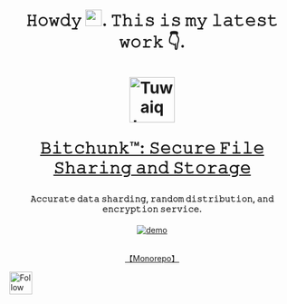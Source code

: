 <h1 align="center">
𝙷𝚘𝚠𝚍𝚢 <img src="https://github.com/TheDudeThatCode/TheDudeThatCode/blob/master/Assets/Hi.gif" width="29px">. 𝚃𝚑𝚒𝚜 𝚒𝚜 𝚖𝚢 𝚕𝚊𝚝𝚎𝚜𝚝 𝚠𝚘𝚛𝚔 👇.
<br/>
<br/>
<a href="https://bitchunk.co/" target="_blank"><img src="https://raw.githubusercontent.com/YounesAlturkey/bitchunk/main/frontend/public/logo.png" alt="Tuwaiq Logo" width="80"/></a>

<a href="https://bitchunk.co/" target="_blank">𝙱𝚒𝚝𝚌𝚑𝚞𝚗𝚔™: 𝚂𝚎𝚌𝚞𝚛𝚎 𝙵𝚒𝚕𝚎 𝚂𝚑𝚊𝚛𝚒𝚗𝚐 𝚊𝚗𝚍 𝚂𝚝𝚘𝚛𝚊𝚐𝚎</a>

</h1>
<h4 align="center">𝙰𝚌𝚌𝚞𝚛𝚊𝚝𝚎 𝚍𝚊𝚝𝚊 𝚜𝚑𝚊𝚛𝚍𝚒𝚗𝚐, 𝚛𝚊𝚗𝚍𝚘𝚖 𝚍𝚒𝚜𝚝𝚛𝚒𝚋𝚞𝚝𝚒𝚘𝚗, 𝚊𝚗𝚍 𝚎𝚗𝚌𝚛𝚢𝚙𝚝𝚒𝚘𝚗 𝚜𝚎𝚛𝚟𝚒𝚌𝚎.</h4>


<div align="center">
  <a href="https://bitchunk.co/" target="_blank"><img src="https://raw.githubusercontent.com/YounesAlturkey/bitchunk/main/frontend/src/assets/img/demo.gif" alt="demo"/></a>
  </br>
  </br>
  
  [【Monorepo】](https://github.com/younes-alturkey/bitchunk.co)
  
</div> 


[<img src="https://raw.githubusercontent.com/Raymo111/Raymo111/master/socials/linkedin.png" height="40em" align="center" alt="Follow Younes on LinkedIn" title="Follow Younes on LinkedIn"/>](https://www.linkedin.com/in/younes-alturkey)
